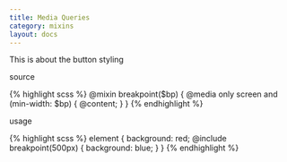 ```yaml
---
title: Media Queries
category: mixins
layout: docs
---
```


This is about the button styling

source

{% highlight scss %}
@mixin breakpoint($bp) {
    @media only screen and (min-width: $bp) {
        @content;
    }
}
{% endhighlight %}

usage

{% highlight scss %}
element {
    background: red;
    @include breakpoint(500px) {
        background: blue;
    }
}
{% endhighlight %}
